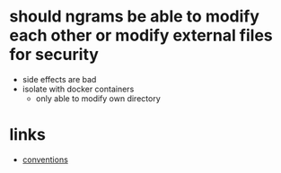 # should ngrams be able to modify each other or modify external files for security

- side effects are bad
- isolate with docker containers
  - only able to modify own directory 

# links
- [conventions](/database/20240712155448-c6051910fe8a0deddcc6)
